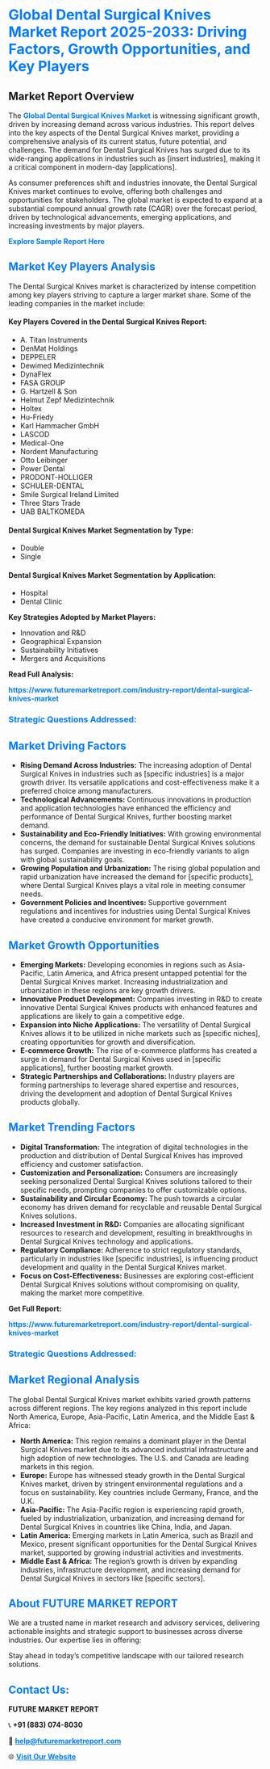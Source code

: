 <h1 style="color: #007BFF;">Global Dental Surgical Knives Market Report 2025-2033: Driving Factors, Growth Opportunities, and Key Players</h1>

<section id="overview">
<h2>Market Report Overview</h2>
<p>The <a href="https://www.futuremarketreport.com/industry-report/dental-surgical-knives-market" style="color: #007BFF; text-decoration: none;"><strong>Global Dental Surgical Knives Market</strong></a> is witnessing significant growth, driven by increasing demand across various industries. This report delves into the key aspects of the Dental Surgical Knives market, providing a comprehensive analysis of its current status, future potential, and challenges. The demand for Dental Surgical Knives has surged due to its wide-ranging applications in industries such as [insert industries], making it a critical component in modern-day [applications].</p>
<p>As consumer preferences shift and industries innovate, the Dental Surgical Knives market continues to evolve, offering both challenges and opportunities for stakeholders. The global market is expected to expand at a substantial compound annual growth rate (CAGR) over the forecast period, driven by technological advancements, emerging applications, and increasing investments by major players.</p>
</section>

<section id="overview">
<p><a href="https://www.futuremarketreport.com/request-sample/reportId=48947" style="color: #007BFF; text-decoration: none;"><strong>Explore Sample Report Here</strong></a></p>
</section>

<section id="key-players">
<h2 style="color: #007BFF;">Market Key Players Analysis</h2>
<p>The Dental Surgical Knives market is characterized by intense competition among key players striving to capture a larger market share. Some of the leading companies in the market include:</p>
<h4>Key Players Covered in the Dental Surgical Knives Report:</h4>
<ul><li>A. Titan Instruments</li><li>DenMat Holdings</li><li>DEPPELER</li><li>Dewimed Medizintechnik</li><li>DynaFlex</li><li>FASA GROUP</li><li>G. Hartzell &amp; Son</li><li>Helmut Zepf Medizintechnik</li><li>Holtex</li><li>Hu-Friedy</li><li>Karl Hammacher GmbH</li><li>LASCOD</li><li>Medical-One</li><li>Nordent Manufacturing</li><li>Otto Leibinger</li><li>Power Dental</li><li>PRODONT-HOLLIGER</li><li>SCHULER-DENTAL</li><li>Smile Surgical Ireland Limited</li><li>Three Stars Trade</li><li>UAB BALTKOMEDA</li></ul>
<h4>Dental Surgical Knives Market Segmentation by Type:</h4>
<ul><li>Double</li><li>Single</li></ul>

<h4>Dental Surgical Knives Market Segmentation by Application:</h4>
<ul><li>Hospital</li><li>Dental Clinic</li></ul>
<p><strong>Key Strategies Adopted by Market Players:</strong></p>
<ul>
<li>Innovation and R&D</li>
<li>Geographical Expansion</li>
<li>Sustainability Initiatives</li>
<li>Mergers and Acquisitions</li>
</ul>
</section>

<section>
<p><strong>Read Full Analysis: </strong></p><a href="https://www.futuremarketreport.com/industry-report/dental-surgical-knives-market" style="color: #007BFF; text-decoration: none;"><strong>https://www.futuremarketreport.com/industry-report/dental-surgical-knives-market</strong></a>
<h3 style="color: #007BFF;">Strategic Questions Addressed:</h3>
</section>

<section id="driving-factors">
<h2 style="color: #007BFF;">Market Driving Factors</h2>
<ul>
<li><strong>Rising Demand Across Industries:</strong> The increasing adoption of Dental Surgical Knives in industries such as [specific industries] is a major growth driver. Its versatile applications and cost-effectiveness make it a preferred choice among manufacturers.</li>
<li><strong>Technological Advancements:</strong> Continuous innovations in production and application technologies have enhanced the efficiency and performance of Dental Surgical Knives, further boosting market demand.</li>
<li><strong>Sustainability and Eco-Friendly Initiatives:</strong> With growing environmental concerns, the demand for sustainable Dental Surgical Knives solutions has surged. Companies are investing in eco-friendly variants to align with global sustainability goals.</li>
<li><strong>Growing Population and Urbanization:</strong> The rising global population and rapid urbanization have increased the demand for [specific products], where Dental Surgical Knives plays a vital role in meeting consumer needs.</li>
<li><strong>Government Policies and Incentives:</strong> Supportive government regulations and incentives for industries using Dental Surgical Knives have created a conducive environment for market growth.</li>
</ul>
</section>

<section id="growth-opportunities">
<h2 style="color: #007BFF;">Market Growth Opportunities</h2>
<ul>
<li><strong>Emerging Markets:</strong> Developing economies in regions such as Asia-Pacific, Latin America, and Africa present untapped potential for the Dental Surgical Knives market. Increasing industrialization and urbanization in these regions are key growth drivers.</li>
<li><strong>Innovative Product Development:</strong> Companies investing in R&D to create innovative Dental Surgical Knives products with enhanced features and applications are likely to gain a competitive edge.</li>
<li><strong>Expansion into Niche Applications:</strong> The versatility of Dental Surgical Knives allows it to be utilized in niche markets such as [specific niches], creating opportunities for growth and diversification.</li>
<li><strong>E-commerce Growth:</strong> The rise of e-commerce platforms has created a surge in demand for Dental Surgical Knives used in [specific applications], further boosting market growth.</li>
<li><strong>Strategic Partnerships and Collaborations:</strong> Industry players are forming partnerships to leverage shared expertise and resources, driving the development and adoption of Dental Surgical Knives products globally.</li>
</ul>
</section>

<section id="trending-factors">
<h2 style="color: #007BFF;">Market Trending Factors</h2>
<ul>
<li><strong>Digital Transformation:</strong> The integration of digital technologies in the production and distribution of Dental Surgical Knives has improved efficiency and customer satisfaction.</li>
<li><strong>Customization and Personalization:</strong> Consumers are increasingly seeking personalized Dental Surgical Knives solutions tailored to their specific needs, prompting companies to offer customizable options.</li>
<li><strong>Sustainability and Circular Economy:</strong> The push towards a circular economy has driven demand for recyclable and reusable Dental Surgical Knives solutions.</li>
<li><strong>Increased Investment in R&D:</strong> Companies are allocating significant resources to research and development, resulting in breakthroughs in Dental Surgical Knives technology and applications.</li>
<li><strong>Regulatory Compliance:</strong> Adherence to strict regulatory standards, particularly in industries like [specific industries], is influencing product development and quality in the Dental Surgical Knives market.</li>
<li><strong>Focus on Cost-Effectiveness:</strong> Businesses are exploring cost-efficient Dental Surgical Knives solutions without compromising on quality, making the market more competitive.</li>
</ul>
</section>

<section>
<p><strong>Get Full Report: </strong></p><a href="https://www.futuremarketreport.com/industry-report/dental-surgical-knives-market" style="color: #007BFF; text-decoration: none;"><strong>https://www.futuremarketreport.com/industry-report/dental-surgical-knives-market</strong></a>
<h3 style="color: #007BFF;">Strategic Questions Addressed:</h3>
</section>


<section id="regional-analysis">
<h2 style="color: #007BFF;">Market Regional Analysis</h2>
<p>The global Dental Surgical Knives market exhibits varied growth patterns across different regions. The key regions analyzed in this report include North America, Europe, Asia-Pacific, Latin America, and the Middle East & Africa:</p>
<ul>
<li><strong>North America:</strong> This region remains a dominant player in the Dental Surgical Knives market due to its advanced industrial infrastructure and high adoption of new technologies. The U.S. and Canada are leading markets in this region.</li>
<li><strong>Europe:</strong> Europe has witnessed steady growth in the Dental Surgical Knives market, driven by stringent environmental regulations and a focus on sustainability. Key countries include Germany, France, and the U.K.</li>
<li><strong>Asia-Pacific:</strong> The Asia-Pacific region is experiencing rapid growth, fueled by industrialization, urbanization, and increasing demand for Dental Surgical Knives in countries like China, India, and Japan.</li>
<li><strong>Latin America:</strong> Emerging markets in Latin America, such as Brazil and Mexico, present significant opportunities for the Dental Surgical Knives market, supported by growing industrial activities and investments.</li>
<li><strong>Middle East & Africa:</strong> The region’s growth is driven by expanding industries, infrastructure development, and increasing demand for Dental Surgical Knives in sectors like [specific sectors].</li>
</ul>
</section>

<footer>
<h2 style="color: #007BFF;">About FUTURE MARKET REPORT</h2>
<p>We are a trusted name in market research and advisory services, delivering actionable insights and strategic support to businesses across diverse industries. Our expertise lies in offering:</p>

<p>Stay ahead in today’s competitive landscape with our tailored research solutions.</p>

<h2 style="color: #007BFF;">Contact Us:</h2>
<p><strong>FUTURE MARKET REPORT</strong></p>
<p>📞 <strong>+91 (883) 074-8030</strong></p>
<p>📧 <strong><a href="mailto:help@futuremarketreport.com" style="color: #007BFF;">help@futuremarketreport.com</a></strong></p>
<p>🌐 <strong><a href="https://www.futuremarketreport.com/" style="color: #007BFF;">Visit Our Website</a></strong></p>
</footer>